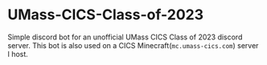 # UMass-CICS-Class-of-2023
Simple discord bot for an unofficial UMass CICS Class of 2023 discord server. This bot is also used on a CICS Minecraft(`mc.umass-cics.com`) server I host.
